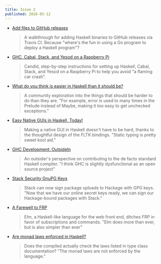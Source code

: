 ```yaml
---
title: Issue 2
published: 2016-05-12
---
```


-   [Add files to GitHub releases](http://taylor.fausak.me/2016/05/09/add-files-to-github-releases/)

    > A walkthrough for adding Haskell binaries to GitHub releases via Travis CI. Because "where's the fun in using a Go program to deploy a Haskell program"?

-   [GHC, Cabal, Stack, and Yesod on a Raspberry Pi](https://github.com/blitzcode/hue-dashboard/blob/164729ef0d28e749ccbfd135f0e3ea5ced8ca8f1/README.md#raspberry-pi)

    > Candid, step-by-step instructions for setting up Haskell, Cabal, Stack, and Yesod on a Raspberry Pi to help you avoid "a flaming car crash".

-   [What do you think is easier in Haskell than it should be?](https://www.reddit.com/r/haskell/comments/4ifwjn/what_do_you_think_is_easier_in_haskell_than_it/)

    > A community exploration into the things that should be harder to do than they are. "For example, error is used to many times in the Prelude instead of Maybe, making it too easy to get unchecked exceptions."

-   [Easy Native GUIs in Haskell, Today!](https://www.youtube.com/watch?v=5hoQLovZBxQ)

    > Making a native GUI in Haskell doesn't have to be hard, thanks to the thoughtful design of the FLTK bindings. "Static typing is pretty sweet kool aid."

-   [GHC Development: OutsideIn](http://www.arcadianvisions.com/blog/2016/ghc-contributing.html)

    > An outsider's perspective on contributing to the de facto standard Haskell compiler. "I think GHC is slightly dysfunctional as an open source project"

-   [Stack Security GnuPG Keys](https://www.fpcomplete.com/blog/2016/05/stack-security-gnupg-keys)

    > Stack can now sign package uploads to Hackage with GPG keys. "Now that we have our online secret keys ready, we can sign our Hackage-bound packages with Stack."

-   [A Farewell to FRP](http://elm-lang.org/blog/farewell-to-frp)

    > Elm, a Haskell-like language for the web front end, ditches FRP in favor of subscriptions and commands. "Elm does more than ever, but is also simpler than ever"

-   [Are monad laws enforced in Haskell?](http://stackoverflow.com/questions/37124471/are-monad-laws-enforced-in-haskell)

    > Does the compiled actually check the laws listed in type class documentation? "The monad laws are not enforced by the language."
